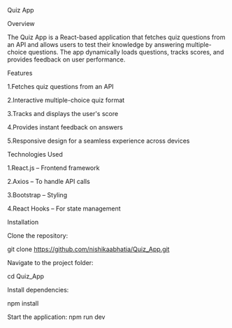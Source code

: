 Quiz App

Overview

The Quiz App is a React-based application that fetches quiz questions from an API and allows users to test their knowledge by answering multiple-choice questions. The app dynamically loads questions, tracks scores, and provides feedback on user performance.

Features

1.Fetches quiz questions from an API

2.Interactive multiple-choice quiz format

3.Tracks and displays the user's score

4.Provides instant feedback on answers

5.Responsive design for a seamless experience across devices

Technologies Used

1.React.js – Frontend framework

2.Axios – To handle API calls

3.Bootstrap – Styling

4.React Hooks – For state management

Installation

Clone the repository:

git clone https://github.com/nishikaabhatia/Quiz_App.git

Navigate to the project folder:

cd Quiz_App

Install dependencies:

npm install

Start the application:
npm run dev
